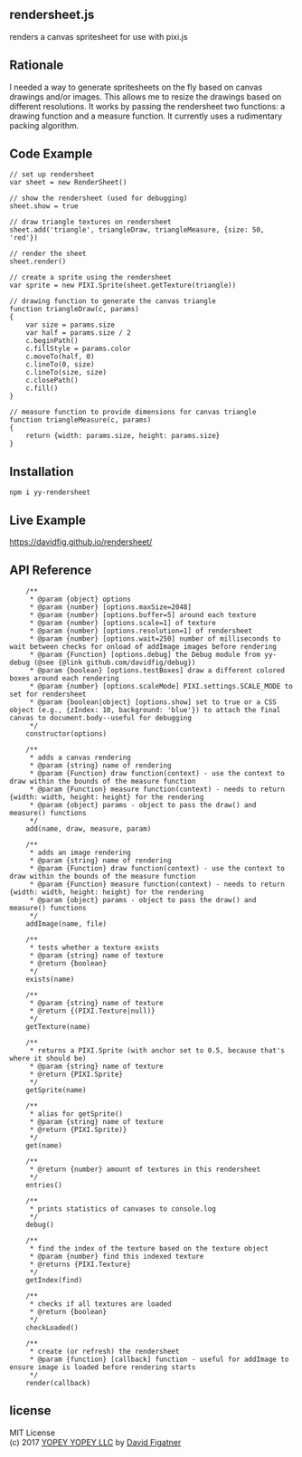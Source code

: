 ## rendersheet.js
renders a canvas spritesheet for use with pixi.js

## Rationale
I needed a way to generate spritesheets on the fly based on canvas drawings and/or images. This allows me to resize the drawings based on different resolutions. It works by passing the rendersheet two functions: a drawing function and a measure function. It currently uses a rudimentary packing algorithm.

## Code Example

    // set up rendersheet
    var sheet = new RenderSheet()

    // show the rendersheet (used for debugging)
    sheet.show = true

    // draw triangle textures on rendersheet
    sheet.add('triangle', triangleDraw, triangleMeasure, {size: 50, 'red'})

    // render the sheet
    sheet.render()

    // create a sprite using the rendersheet
    var sprite = new PIXI.Sprite(sheet.getTexture(triangle))

    // drawing function to generate the canvas triangle
    function triangleDraw(c, params)
    {
        var size = params.size
        var half = params.size / 2
        c.beginPath()
        c.fillStyle = params.color
        c.moveTo(half, 0)
        c.lineTo(0, size)
        c.lineTo(size, size)
        c.closePath()
        c.fill()
    }

    // measure function to provide dimensions for canvas triangle
    function triangleMeasure(c, params)
    {
        return {width: params.size, height: params.size}
    }

## Installation

    npm i yy-rendersheet

## Live Example
https://davidfig.github.io/rendersheet/

## API Reference
```
    /**
     * @param {object} options
     * @param {number} [options.maxSize=2048]
     * @param {number} [options.buffer=5] around each texture
     * @param {number} [options.scale=1] of texture
     * @param {number} [options.resolution=1] of rendersheet
     * @param {number} [options.wait=250] number of milliseconds to wait between checks for onload of addImage images before rendering
     * @param {Function} [options.debug] the Debug module from yy-debug (@see {@link github.com/davidfig/debug})
     * @param {boolean} [options.testBoxes] draw a different colored boxes around each rendering
     * @param {number} [options.scaleMode] PIXI.settings.SCALE_MODE to set for rendersheet
     * @param {boolean|object} [options.show] set to true or a CSS object (e.g., {zIndex: 10, background: 'blue'}) to attach the final canvas to document.body--useful for debugging
     */
    constructor(options)

    /**
     * adds a canvas rendering
     * @param {string} name of rendering
     * @param {Function} draw function(context) - use the context to draw within the bounds of the measure function
     * @param {Function} measure function(context) - needs to return {width: width, height: height} for the rendering
     * @param {object} params - object to pass the draw() and measure() functions
     */
    add(name, draw, measure, param)

    /**
     * adds an image rendering
     * @param {string} name of rendering
     * @param {Function} draw function(context) - use the context to draw within the bounds of the measure function
     * @param {Function} measure function(context) - needs to return {width: width, height: height} for the rendering
     * @param {object} params - object to pass the draw() and measure() functions
     */
    addImage(name, file)

    /**
     * tests whether a texture exists
     * @param {string} name of texture
     * @return {boolean}
     */
    exists(name)

    /**
     * @param {string} name of texture
     * @return {(PIXI.Texture|null)}
     */
    getTexture(name)

    /**
     * returns a PIXI.Sprite (with anchor set to 0.5, because that's where it should be)
     * @param {string} name of texture
     * @return {PIXI.Sprite}
     */
    getSprite(name)

    /**
     * alias for getSprite()
     * @param {string} name of texture
     * @return {PIXI.Sprite)}
     */
    get(name)

    /**
     * @return {number} amount of textures in this rendersheet
     */
    entries()

    /**
     * prints statistics of canvases to console.log
     */
    debug()

    /**
     * find the index of the texture based on the texture object
     * @param {number} find this indexed texture
     * @returns {PIXI.Texture}
     */
    getIndex(find)

    /**
     * checks if all textures are loaded
     * @return {boolean}
     */
    checkLoaded()

    /**
     * create (or refresh) the rendersheet
     * @param {function} [callback] function - useful for addImage to ensure image is loaded before rendering starts
     */
    render(callback)
```
## license  
MIT License  
(c) 2017 [YOPEY YOPEY LLC](https://yopeyopey.com/) by [David Figatner](https://twitter.com/yopey_yopey/)
